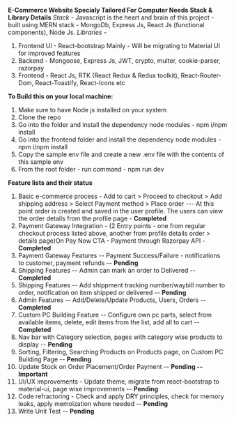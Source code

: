 **E-Commerce Website Specialy Tailored For Computer Needs**
**Stack & Library Details**
*Stack* - 
 Javascript is the heart and brain of this project - built using MERN stack - MongoDb, Express Js, React Js (functional components), Node Js.
*Libraries* - 
  1. Frontend UI - React-bootstrap Mainly - Will be migrating to Material UI for improved features
  2. Backend - Mongoose, Express Js, JWT, crypto, multer, cookie-parser, razorpay
  3. Frontend - React Js, RTK (React Redux & Redux toolkit), React-Router-Dom, React-Toastify, React-Icons etc   

**To Build this on your local machine:**
1. Make sure to have Node js installed on your system
2. Clone the repo
3. Go into the folder and install the dependency node modules - npm i/npm install
4. Go into the frontend folder and install the dependency node modules - npm i/npm install
5. Copy the sample env file and create a new .env file with the contents of this sample env
6. From the root folder - run command - npm run dev

**Feature lists and their status**
1. Basic e-commerce process - Add to cart > Proceed to checkout > Add shipping address > Select Payment method > Place order --- At this point order is created and saved in the user profile. The users can view the order details from the profile page - **Completed**
2. Payment Gateway Integration - (2 Entry points - one from regular checkout process listed above, another from profile details order > details page)On Pay Now CTA - Payment through Razorpay API - **Completed**
3. Payment Gateway Features -- Payment Success/Failure - notifications to customer, payment refunds -- **Pending**
4. Shipping Features -- Admin can mark an order to Delivered -- **Completed**
5. Shipping Features -- Add shippment tracking number/waybill number to order, notification on item shipped or delivered -- **Pending**
6. Admin Features -- Add/Delete/Update Products, Users, Orders -- **Completed**
7. Custom PC Building Feature -- Configure own pc parts, select from available items, delete, edit items from the list, add all to cart -- **Completed**
8. Nav bar with Category selection, pages with category wise products to display -- **Pending**
9. Sorting, Filtering, Searching Products on Products page, on Custom PC Building Page -- **Pending**
10. Update Stock on Order Placement/Order Payment -- **Pending -- Important**
11. UI/UX improvements - Update theme, migrate from react-bootstrap to material-ui, page wise improvements -- **Pending**
12. Code refractoring - Check and apply DRY principles, check for memory leaks, apply memoization where needed -- **Pending**
13. Write Unit Test -- **Pending** 
